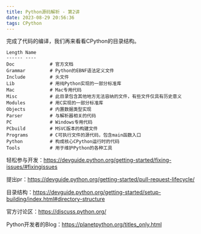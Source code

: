 ```yaml
---
title: Python源码解析 - 第2讲
date: 2023-08-29 20:56:36
tags: CPython
---
```


完成了代码的编译，我们再来看看CPython的目录结构。

```shell
Length Name
------ ----
Doc             # 官方文档  
Grammar         # Python的EBNF语法定义文件
Include         # 头文件
Lib             # 用纯Python实现的一部分标准库
Mac             # Mac专用代码
Misc            # 此目录包含其他地方无法容纳的文件，有些文件仅具有历史意义
Modules         # 用C实现的一部分标准库
Objects         # 内置数据类型实现
Parser          # 与解析器相关的代码
PC              # Windows专用代码
PCbuild         # MSVC版本的构建文件  
Programs        # C可执行文件的源代码，包含main函数入口
Python          # 构成核心CPython运行时的代码
Tools           # 用于维护Python的各种工具
```

轻松参与开发：https://devguide.python.org/getting-started/fixing-issues/#fixingissues

提出pr：https://devguide.python.org/getting-started/pull-request-lifecycle/


目录结构：https://devguide.python.org/getting-started/setup-building/index.html#directory-structure

官方讨论区：https://discuss.python.org/

Python开发者的Blog：https://planetpython.org/titles_only.html
